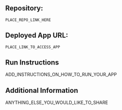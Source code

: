 ## Repository: 

```
PLACE_REPO_LINK_HERE
```

## Deployed App URL: 

```
PLACE_LINK_TO_ACCESS_APP
```

## Run Instructions

ADD_INSTRUCTIONS_ON_HOW_TO_RUN_YOUR_APP

## Additional Information

ANYTHING_ELSE_YOU_WOULD_LIKE_TO_SHARE